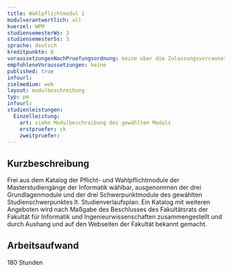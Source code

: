```yaml
---
title: Wahlpflichtmodul 1
modulverantwortlich: all
kuerzel: WPM
studiensemesterWs: 3
studiensemesterSs: 3
sprache: deutsch
kreditpunkte: 6
voraussetzungenNachPruefungsordnung: keine über die Zulassungsvorrausetzungen zum Studium hinausgehenden
empfohleneVoraussetzungen: keine
published: true
infourl: 
zielmedium: web
layout: modulbeschreibung
typ: pm
infourl: 
studienleistungen:
  Einzelleistung:
    art: siehe Modulbeschreibung des gewählten Moduls
    erstpruefer: ck
    zweitpruefer: 
---
```


## Kurzbeschreibung
Frei aus dem Katalog der Pflicht- und Wahlpflichtmodule der Masterstudiengänge der Informatik wählbar, ausgenommen der drei Grundlagenmodule und der drei Schwerpunktmodule des gewählten Studienschwerpunktes lt. Studienverlaufsplan. Ein Katalog mit weiteren Angeboten wird nach Maßgabe des Beschlusses des Fakultätsrats der Fakultät für Informatik und Ingenieurwissenschaften zusammengestellt und durch Aushang und auf den Webseiten der Fakultät bekannt gemacht.

## Arbeitsaufwand
180 Stunden

